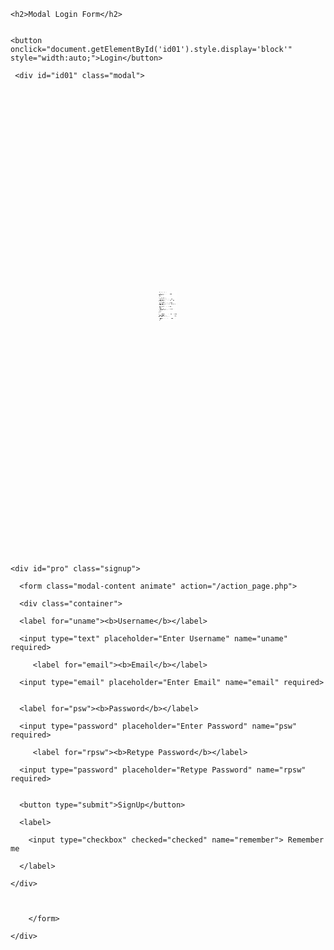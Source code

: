 <!DOCTYPE html>

 <html>

  <head>

   
<meta name="viewport" content="width=device-width, initial-scale=1">

<style>

   <style>

body {
font-family: Arial, Helvetica, sans-serif;
}


/* Full-width input fields */
input[type=text], input[type=email], input[type=password] {

    width: 100%;

    padding: 12px 20px;

    margin: 8px 0;

    display: inline-block;

    border: 1px solid #ccc;

    box-sizing: border-box;

}


/* Set a style for all buttons */
button {

    background-color: #4CAF50;

    color: white;

    padding: 14px 20px;

    margin: 8px 0;

    border: none;

    cursor: pointer;

    width: 100%;

}


button:hover {

    opacity: 0.8;

}


/* Extra styles for the cancel button */
.cancelbtn {

    width: auto;

    padding: 10px 18px;

    background-color: #f44336;

}


/* Center the image and position the close button */
.imgcontainer {

    text-align: center;

    margin: 24px 0 12px 0;

    position: relative;

}


img.avatar {

    width: 40%;

    border-radius: 50%;

}


.container {

    padding: 16px;

}


span.psw {

    float: right;

    padding-top: 16px;

}


/* The Modal (background) */
.modal {

    display: none;
 /* Hidden by default */

    position: fixed;
 /* Stay in place */

    z-index: 1;
 /* Sit on top */

    left: 0;

    top: 0;
    
width: 100%;
 /* Full width */

    height: 100%;
 /* Full height */

    overflow: auto;
 /* Enable scroll if needed */

    background-color: rgb(0,0,0);
 /* Fallback color */

    background-color: rgba(0,0,0,0.4);
 /* Black w/ opacity */

    padding-top: 60px;

}


/* Modal Content/Box */
.modal-content {

    background-color: #fefefe;

    margin: 5% auto 15% auto;
 /* 5% from the top, 15% from the bottom and centered */

    border: 1px solid #888;

    width: 80%;
 /* Could be more or less, depending on screen size */

}


/* The Close Button (x) */

.close {

    position: absolute;

    right: 25px;

    top: 0;

    color: #000;

    font-size: 35px;

    font-weight: bold;

}


.close:hover,
.close:focus {

    color: red;

    cursor: pointer;

}


/* Add Zoom Animation */
.animate {

    -webkit-animation: animatezoom 0.6s;

    animation: animatezoom 0.6s

}


@-webkit-keyframes animatezoom {

    from {
-webkit-transform: scale(0)
} 
    to {
-webkit-transform: scale(1)
}

}

    
@keyframes animatezoom {

    from {
transform: scale(0)
} 
    to {
transform: scale(1)
}

}


/* Change styles for span and cancel button on extra small screens */

@media screen and (max-width: 300px) {

    span.psw 
{

       display: block;

       float: none;

    }
    
.cancelbtn {

       width: 100%;

    }

}

.signup {

    display: none;
 /* Hidden by default */

    position: fixed;
 /* Stay in place */

    z-index: 1;
 /* Sit on top */

    left: 0;

    top: 0;
    
width: 100%;
 /* Full width */

    height: 100%;
 /* Full height */

    overflow: auto;
 /* Enable scroll if needed */

    background-color: rgb(0,0,0);
 /* Fallback color */

    background-color: rgba(0,0,0,0.4);
 /* Black w/ opacity */

    padding-top: 60px;

}


  </style>

</style>





   </head>
   
   <body>
   
    <h2>Modal Login Form</h2>


    <button onclick="document.getElementById('id01').style.display='block'" style="width:auto;">Login</button>
   
     <div id="id01" class="modal">

  
  <form class="modal-content animate" action="/action_page.php">

    <div class="imgcontainer">


      <img src="img_avatar2.png" alt="Avatar" class="avatar">

    </div>


    <div class="container">

      <label for="uname"><b>Username</b></label>

      <input type="text" placeholder="Enter Username" name="uname" required>


      <label for="psw"><b>Password</b></label>

      <input type="password" placeholder="Enter Password" name="psw" required>

        
      <button type="submit">Login</button>

      <label>

        <input type="checkbox" checked="checked" name="remember"> Remember me

      </label>

    </div>


    <div class="container" style="background-color:#f1f1f1">

      <button type="button" onclick="document.getElementById('pro').style.display='block'" class="cancelbtn">Sign Up</button>


      <span class="psw">Forgot <a href="#">password?</a></span>

    </div>

  </form>

</div>

    <div id="pro" class="signup">
	
	  <form class="modal-content animate" action="/action_page.php">
	  
	  <div class="container">

      <label for="uname"><b>Username</b></label>

      <input type="text" placeholder="Enter Username" name="uname" required>
	  
	     <label for="email"><b>Email</b></label>

      <input type="email" placeholder="Enter Email" name="email" required>


      <label for="psw"><b>Password</b></label>

      <input type="password" placeholder="Enter Password" name="psw" required>
	  
	     <label for="rpsw"><b>Retype Password</b></label>

      <input type="password" placeholder="Retype Password" name="rpsw" required>

        
      <button type="submit">SignUp</button>

      <label>

        <input type="checkbox" checked="checked" name="remember"> Remember me

      </label>

    </div>


	  
        </form>

    </div>
   
   </body>
   
   </html>
